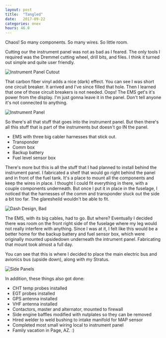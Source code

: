 ```yaml
---
layout: post
title:  "Tangled"
date:   2017-09-22 
categories: onex
hours: 46.0
---
```


Chaos!  So many components.  So many wires.  So little room.

Cutting our the instrument panel was not as bad as I feared.  The only tools I required was the Dremmel cutting wheel, drill bits, and files.  I think it turned out simple and quite user friendly.

![Instrument Panel Cutout](/onex/img/2017-09-22/2.jpg)

That carbon fiber vinyl adds a nice (dark) effect.  You can see I was short one circuit breaker.  It arrived and I've since filled that hole.  Then I learned that one of those circuit breakers is not needed.  Oops!  The EMS get's it's power from the display.  I'm just gonna leave it in the panel.  Don't tell anyone it's not connected to anything.

![Instrument Panel](/onex/img/2017-09-22/3.jpg)

So there's all that stuff that goes into the instrument panel.  But then there's all this stuff that is part of the instruments but doesn't go IN the panel.  

 * EMS with three big cabler harnesses that stick out.
 * Transponder
 * Comm box
 * Backup battery
 * Fuel level sensor box
 
 There's more but this is all the stuff that I had planned to install behind the instrument panel.  I fabricated a shelf that would go right behind the panel and in front of the fuel tank.  It's a place to mount all the components and keep the wires in place.  I thought I could fit everything in there, with a couple components underneath.  But once I put it in place in the fuselage, I noticed that the harnesses of the comm and transponder stuck out the side a bit too far.  The glaresheild wouldn't be able to fit.

![Dash Design, Bad](/onex/img/2017-09-22/1.jpg)
 
The EMS, with its big cables, had to go.  But where?  Eventually I decided there was room on the front right side of the fuselage where my leg would not really interfere with anything.  Since I was at it, I felt like this would be a better home for the backup battery and fuel sensor box, which were originally mounted upsidedown underneath the intrument panel.  Fabricating that mount took almost a full day.    

You can see that this is where I decided to place the main electric bus and avionics bus (upside down), along with my Stratus.

![Side Panels](/onex/img/2017-09-22/4.jpg)

In addition, these things also got done:

 * CHT temp probes installed
 * EGT probes installed
 * GPS antenna installed
 * VHF antenna installed
 * Contactors, master and alternator, mounted to firewall
 * Side engine baffles modified with nutplates so they can be removed
 * Hired welder to weld bushing to intake manifold for MAP sensor 
 * Completed most small wiring local to instrument panel
 * Family vacation in Page, AZ.  :)
 
